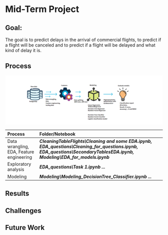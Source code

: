 # Mid-Term Project


## Goal:

The goal is to predict delays in the arrival of commercial flights, to predict if a flight will be canceled and to predict if a flight will be delayed and what kind of delay it is. 

## Process

![Process](Images/process.png)

|Process |   Folder/Notebook |
|:-|:-|
|Data wrangling, EDA, Feature engineering |***CleaningTableFlights\Cleaning and some EDA.ipynb, EDA_questions\Cleaning_for_questions.ipynb, EDA_questions\SecondaryTablesEDA.ipynb, Modeling\EDA_for_models.ipynb***|
|Exploratory analysis|***EDA_questions\Task 1.ipynb ...***|
|Modeling |***Modeling\Modeling_DecisionTree_Classifier.ipynb ...***|


## Results


## Challenges


## Future Work